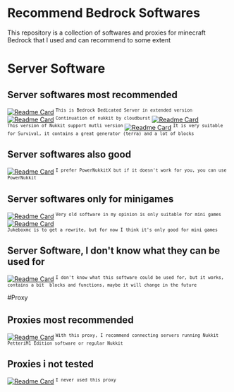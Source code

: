 
# Recommend Bedrock Softwares
This repository is a collection of softwares and proxies for minecraft Bedrock that I used and can recommend to some extent

# Server Software
## Server softwares most recommended 
[![Readme Card](https://github-readme-stats.vercel.app/api/pin/?username=bdsx&repo=bdsx)](https://github.com/bdsx/bdsx)
<sup>``This is Bedrock Dedicated Server in extended version``</sup>
[![Readme Card](https://github-readme-stats.vercel.app/api/pin/?username=CloudburstMC&repo=Nukkit)](https://github.com/CloudburstMC/Nukkit)
<sup>``Continuation of nukkit by cloudburst``</sup>
[![Readme Card](https://github-readme-stats.vercel.app/api/pin/?username=petterim1&repo=NukkitPetteriM1Edition)](https://github.com/PetteriM1/NukkitPetteriM1Edition)</br>
<sup>``This version of Nukkit support mutli version``</sup>
[![Readme Card](https://github-readme-stats.vercel.app/api/pin/?username=PowerNukkitX&repo=PowerNukkitX)](https://github.com/PowerNukkitX/PowerNukkitX)
<sup>``It is very suitable for Survival, it contains a great generator (terra) and a lot of blocks``</sup>
## Server softwares also good 
[![Readme Card](https://github-readme-stats.vercel.app/api/pin/?username=PowerNukkit&repo=PowerNukkit)](https://github.com/PowerNukkit/PowerNukkit)
<sup>``I prefer PowerNukkitX but if it doesn't work for you, you can use PowerNukkit``</sup>
## Server softwares only for minigames
[![Readme Card](https://github-readme-stats.vercel.app/api/pin/?username=pmmp&repo=PocketMine-MP)](https://github.com/pmmp/PocketMine-MP)
<sup>``Very old software in my opinion is only suitable for mini games``</sup>
[![Readme Card](https://github-readme-stats.vercel.app/api/pin/?username=LucGamesYT&repo=JukeboxMC)](https://github.com/LucGamesYT/JukeboxMC)</br>
<sup>``Jukeboxmc is to get a rewrite, but for now I think it's only good for mini games``</sup>
## Server Software, I don't know what they can be used for 
[![Readme Card](https://github-readme-stats.vercel.app/api/pin/?username=df-mc&repo=dragonfly)](https://github.com/df-mc/dragonfly)
<sup>``I don't know what this software could be used for, but it works, contains a bit  blocks and functions, maybe it will change in the future``</sup>

#Proxy
## Proxies most recommended 
[![Readme Card](https://github-readme-stats.vercel.app/api/pin/?username=WaterdogPE&repo=WaterdogPE)](https://github.com/WaterdogPE/WaterdogPE)
<sup>``With this proxy, I recommend connecting servers running Nukkit PetteriM1 Edition software or regular Nukkit``</sup>
## Proxies i not tested 
[![Readme Card](https://github-readme-stats.vercel.app/api/pin/?username=CloudburstMC&repo=Nemisys)](https://github.com/CloudburstMC/Nemisys)
<sup>``I never used this proxy``</sup>
